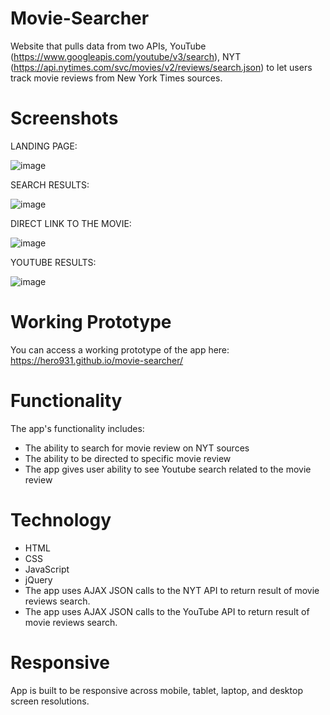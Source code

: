 # Movie-Searcher


Website that pulls data from two APIs, YouTube (https://www.googleapis.com/youtube/v3/search), NYT (https://api.nytimes.com/svc/movies/v2/reviews/search.json) to let users track movie reviews from New York Times sources.

# Screenshots


LANDING PAGE:

![image](https://user-images.githubusercontent.com/31460531/35479007-df83ee70-03b9-11e8-9cb6-10588dfc4bbd.png)


SEARCH RESULTS:

![image](https://user-images.githubusercontent.com/31460531/35479012-f5f32ef0-03b9-11e8-8710-ffc30d674eec.png)


DIRECT LINK TO THE MOVIE:

![image](https://user-images.githubusercontent.com/31460531/35479013-079c0398-03ba-11e8-8c68-5a7033d98ad1.png)



YOUTUBE RESULTS:

![image](https://user-images.githubusercontent.com/31460531/35479018-17f97d06-03ba-11e8-92fe-cf4bae4caa24.png)


# Working Prototype


You can access a working prototype of the app here: https://hero931.github.io/movie-searcher/

# Functionality


The app's functionality includes:
* The ability to search for movie review on NYT sources
* The ability to be directed to specific movie review
* The app gives user ability to see Youtube search related to the movie review
 
# Technology


* HTML
* CSS
* JavaScript
* jQuery
* The app uses AJAX JSON calls to the NYT API to return result of movie reviews search.
* The app uses AJAX JSON calls to the YouTube API to return result of movie reviews search.
  
 # Responsive
 
 
 App is built to be responsive across mobile, tablet, laptop, and desktop screen resolutions.
 
 
